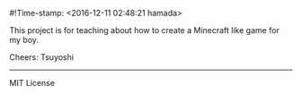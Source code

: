 #!Time-stamp: <2016-12-11 02:48:21 hamada>

This project is for teaching about how to create a Minecraft like game for my boy.

Cheers:
Tsuyoshi

------------
MIT License

